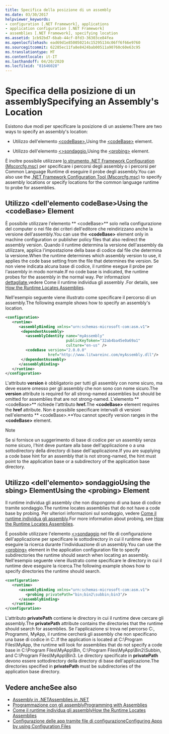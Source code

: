 ```yaml
---
title: Specifica della posizione di un assembly
ms.date: 03/30/2017
helpviewer_keywords:
- configuration [.NET Framework], applications
- application configuration [.NET Framework]
- assemblies [.NET Framework], specifying location
ms.assetid: 1cb92bd7-6bab-44cf-8fd3-36303ce84fea
ms.openlocfilehash: ead69d1e850050214c15295134c06ff6f66e9760
ms.sourcegitcommit: 62285ec11fa8e8424bab00511a90760c60e63c95
ms.translationtype: MT
ms.contentlocale: it-IT
ms.lasthandoff: 04/20/2020
ms.locfileid: "81646028"
---
```

# <a name="specifying-an-assemblys-location"></a><span data-ttu-id="d4bce-102">Specifica della posizione di un assembly</span><span class="sxs-lookup"><span data-stu-id="d4bce-102">Specifying an Assembly's Location</span></span>
<span data-ttu-id="d4bce-103">Esistono due modi per specificare la posizione di un assieme:</span><span class="sxs-lookup"><span data-stu-id="d4bce-103">There are two ways to specify an assembly's location:</span></span>  
  
- <span data-ttu-id="d4bce-104">Utilizzo dell'elemento [ \<codeBase>.](./file-schema/runtime/codebase-element.md)</span><span class="sxs-lookup"><span data-stu-id="d4bce-104">Using the [\<codeBase>](./file-schema/runtime/codebase-element.md) element.</span></span>  
  
- <span data-ttu-id="d4bce-105">Utilizzo dell'elemento [ \<>sondaggio.](./file-schema/runtime/probing-element.md)</span><span class="sxs-lookup"><span data-stu-id="d4bce-105">Using the [\<probing>](./file-schema/runtime/probing-element.md) element.</span></span>  
  
 <span data-ttu-id="d4bce-106">È inoltre possibile utilizzare [lo strumento .NET Framework Configuration (Mscorcfg.msc)](https://docs.microsoft.com/previous-versions/dotnet/netframework-4.0/2bc0cxhc(v=vs.100)) per specificare i percorsi degli assembly o i percorsi per Common Language Runtime di eseguire il probe degli assembly.</span><span class="sxs-lookup"><span data-stu-id="d4bce-106">You can also use the [.NET Framework Configuration Tool (Mscorcfg.msc)](https://docs.microsoft.com/previous-versions/dotnet/netframework-4.0/2bc0cxhc(v=vs.100)) to specify assembly locations or specify locations for the common language runtime to probe for assemblies.</span></span>  
  
## <a name="using-the-codebase-element"></a><span data-ttu-id="d4bce-107">Utilizzo \<dell'elemento codeBase></span><span class="sxs-lookup"><span data-stu-id="d4bce-107">Using the \<codeBase> Element</span></span>  
 <span data-ttu-id="d4bce-108">È possibile utilizzare l'elemento \*\* \<codeBase>\*\* solo nella configurazione del computer o nei file dei criteri dell'editore che reindirizzano anche la versione dell'assembly.</span><span class="sxs-lookup"><span data-stu-id="d4bce-108">You can use the **\<codeBase>** element only in machine configuration or publisher policy files that also redirect the assembly version.</span></span> <span data-ttu-id="d4bce-109">Quando il runtime determina la versione dell'assembly da utilizzare, applica l'impostazione della base di codice dal file che determina la versione.</span><span class="sxs-lookup"><span data-stu-id="d4bce-109">When the runtime determines which assembly version to use, it applies the code base setting from the file that determines the version.</span></span> <span data-ttu-id="d4bce-110">Se non viene indicata alcuna base di codice, il runtime esegue il probe per l'assembly in modo normale.</span><span class="sxs-lookup"><span data-stu-id="d4bce-110">If no code base is indicated, the runtime probes for the assembly in the normal way.</span></span> <span data-ttu-id="d4bce-111">Per informazioni [dettagliate,](../deployment/how-the-runtime-locates-assemblies.md)vedere Come il runtime individua gli assembly .</span><span class="sxs-lookup"><span data-stu-id="d4bce-111">For details, see [How the Runtime Locates Assemblies](../deployment/how-the-runtime-locates-assemblies.md).</span></span>  
  
 <span data-ttu-id="d4bce-112">Nell'esempio seguente viene illustrato come specificare il percorso di un assembly.</span><span class="sxs-lookup"><span data-stu-id="d4bce-112">The following example shows how to specify an assembly's location.</span></span>  
  
```xml  
<configuration>  
   <runtime>  
      <assemblyBinding xmlns="urn:schemas-microsoft-com:asm.v1">  
       <dependentAssembly>  
         <assemblyIdentity name="myAssembly"  
                           publicKeyToken="32ab4ba45e0a69a1"  
                           culture="en-us" />  
         <codeBase version="2.0.0.0"  
                   href="http://www.litwareinc.com/myAssembly.dll"/>  
       </dependentAssembly>  
      </assemblyBinding>  
   </runtime>  
</configuration>  
```  
  
 <span data-ttu-id="d4bce-113">L'attributo **version** è obbligatorio per tutti gli assembly con nome sicuro, ma deve essere omesso per gli assembly che non sono con nome sicuro.</span><span class="sxs-lookup"><span data-stu-id="d4bce-113">The **version** attribute is required for all strong-named assemblies but should be omitted for assemblies that are not strong-named.</span></span> <span data-ttu-id="d4bce-114">L'elemento \*\* \<codeBase>\*\* richiede l'attributo **href.**</span><span class="sxs-lookup"><span data-stu-id="d4bce-114">The **\<codeBase>** element requires the **href** attribute.</span></span> <span data-ttu-id="d4bce-115">Non è possibile specificare intervalli di versioni nell'elemento \*\* \<codeBase>.\*\*</span><span class="sxs-lookup"><span data-stu-id="d4bce-115">You cannot specify version ranges in the **\<codeBase>** element.</span></span>  
  
> [!NOTE]
> <span data-ttu-id="d4bce-116">Se si fornisce un suggerimento di base di codice per un assembly senza nome sicuro, l'hint deve puntare alla base dell'applicazione o a una sottodirectory della directory di base dell'applicazione.</span><span class="sxs-lookup"><span data-stu-id="d4bce-116">If you are supplying a code base hint for an assembly that is not strong-named, the hint must point to the application base or a subdirectory of the application base directory.</span></span>  
  
## <a name="using-the-probing-element"></a><span data-ttu-id="d4bce-117">Utilizzo \<dell'elemento> sondaggioUsing the sbing> Element</span><span class="sxs-lookup"><span data-stu-id="d4bce-117">Using the \<probing> Element</span></span>  
 <span data-ttu-id="d4bce-118">Il runtime individua gli assembly che non dispongono di una base di codice tramite sondaggio.</span><span class="sxs-lookup"><span data-stu-id="d4bce-118">The runtime locates assemblies that do not have a code base by probing.</span></span> <span data-ttu-id="d4bce-119">Per ulteriori informazioni sul sondaggio, vedere [Come il runtime individua gli assembly](../deployment/how-the-runtime-locates-assemblies.md).</span><span class="sxs-lookup"><span data-stu-id="d4bce-119">For more information about probing, see [How the Runtime Locates Assemblies](../deployment/how-the-runtime-locates-assemblies.md).</span></span>  
  
 <span data-ttu-id="d4bce-120">È possibile utilizzare l'elemento [ \<>sondaggio](./file-schema/runtime/probing-element.md) nel file di configurazione dell'applicazione per specificare le sottodirectory in cui il runtime deve eseguire la ricerca durante l'individuazione di un assembly.</span><span class="sxs-lookup"><span data-stu-id="d4bce-120">You can use the [\<probing>](./file-schema/runtime/probing-element.md) element in the application configuration file to specify subdirectories the runtime should search when locating an assembly.</span></span> <span data-ttu-id="d4bce-121">Nell'esempio seguente viene illustrato come specificare le directory in cui il runtime deve eseguire la ricerca.</span><span class="sxs-lookup"><span data-stu-id="d4bce-121">The following example shows how to specify directories the runtime should search.</span></span>  
  
```xml  
<configuration>  
   <runtime>  
      <assemblyBinding xmlns="urn:schemas-microsoft-com:asm.v1">  
         <probing privatePath="bin;bin2\subbin;bin3"/>  
      </assemblyBinding>  
   </runtime>  
</configuration>  
```  
  
 <span data-ttu-id="d4bce-122">L'attributo **privatePath** contiene le directory in cui il runtime deve cercare gli assembly.</span><span class="sxs-lookup"><span data-stu-id="d4bce-122">The **privatePath** attribute contains the directories that the runtime should search for assemblies.</span></span> <span data-ttu-id="d4bce-123">Se l'applicazione si trova nel percorso C:, Programmi, MyApp, il runtime cercherà gli assembly che non specificano una base di codice in C:.</span><span class="sxs-lookup"><span data-stu-id="d4bce-123">If the application is located at C:\Program Files\MyApp, the runtime will look for assemblies that do not specify a code base in C:\Program Files\MyApp\Bin, C:\Program Files\MyApp\Bin2\Subbin, and C:\Program Files\MyApp\Bin3.</span></span> <span data-ttu-id="d4bce-124">Le directory specificate in **privatePath** devono essere sottodirectory della directory di base dell'applicazione.</span><span class="sxs-lookup"><span data-stu-id="d4bce-124">The directories specified in **privatePath** must be subdirectories of the application base directory.</span></span>  
  
## <a name="see-also"></a><span data-ttu-id="d4bce-125">Vedere anche</span><span class="sxs-lookup"><span data-stu-id="d4bce-125">See also</span></span>

- [<span data-ttu-id="d4bce-126">Assembly in .NET</span><span class="sxs-lookup"><span data-stu-id="d4bce-126">Assemblies in .NET</span></span>](../../standard/assembly/index.md)
- [<span data-ttu-id="d4bce-127">Programmazione con gli assembly</span><span class="sxs-lookup"><span data-stu-id="d4bce-127">Programming with Assemblies</span></span>](../../standard/assembly/index.md)
- [<span data-ttu-id="d4bce-128">Come il runtime individua gli assembly</span><span class="sxs-lookup"><span data-stu-id="d4bce-128">How the Runtime Locates Assemblies</span></span>](../deployment/how-the-runtime-locates-assemblies.md)
- [<span data-ttu-id="d4bce-129">Configurazione delle app tramite file di configurazione</span><span class="sxs-lookup"><span data-stu-id="d4bce-129">Configuring Apps by using Configuration Files</span></span>](index.md)
